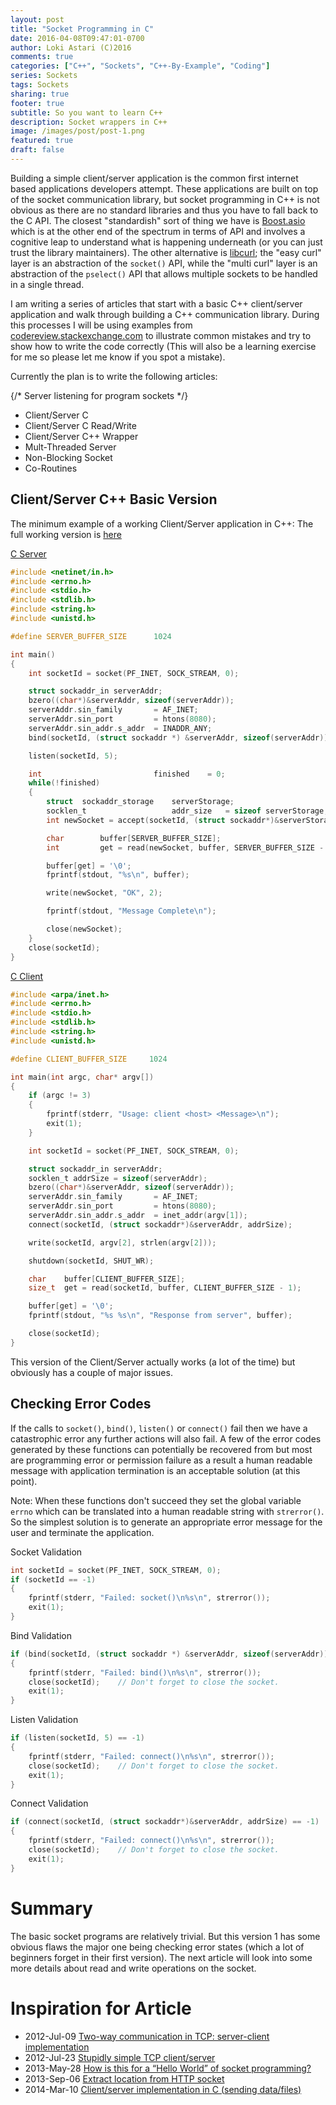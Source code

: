 ```yaml
---
layout: post
title: "Socket Programming in C"
date: 2016-04-08T09:47:01-0700
author: Loki Astari (C)2016
comments: true
categories: ["C++", "Sockets", "C++-By-Example", "Coding"]
series: Sockets
tags: Sockets
sharing: true
footer: true
subtitle: So you want to learn C++
description: Socket wrappers in C++
image: /images/post/post-1.png
featured: true
draft: false
---
```


Building a simple client/server application is the common first internet based applications developers attempt. These applications are built on top of the socket communication library, but socket programming in C++ is not obvious as there are no standard libraries and thus you have to fall back to the C API. The closest "standardish" sort of thing we have is [Boost.asio](https://www.boost.org/doc/libs/1_60_0/doc/html/boost_asio/overview.html) which is at the other end of the spectrum in terms of API and involves a cognitive leap to understand what is happening underneath (or you can just trust the library maintainers). The other alternative is [libcurl](https://curl.haxx.se/libcurl/c/); the "easy curl" layer is an abstraction of the `socket()` API, while the "multi curl" layer is an abstraction of the `pselect()` API that allows multiple sockets to be handled in a single thread.

I am writing a series of articles that start with a basic C++ client/server application and walk through building a C++ communication library. During this processes I will be using examples from [codereview.stackexchange.com](https://codereview.stackexchange.com) to illustrate common mistakes and try to show how to write the code correctly (This will also be a learning exercise for me so please let me know if you spot a mistake).

Currently the plan is to write the following articles:

{/* Server listening for program sockets */}
* Client/Server C
* Client/Server C Read/Write
* Client/Server C++ Wrapper
* Mult-Threaded Server
* Non-Blocking Socket
* Co-Routines


## Client/Server C++ Basic Version

The minimum example of a working Client/Server application in C++:
The full working version is [here](https://github.com/Loki-Astari/Examples/tree/master/Version1)

[C Server](https://github.com/Loki-Astari/Examples/blob/master/Version1/server.cpp)
```c
#include <netinet/in.h>
#include <errno.h>
#include <stdio.h>
#include <stdlib.h>
#include <string.h>
#include <unistd.h>

#define SERVER_BUFFER_SIZE      1024

int main()
{
    int socketId = socket(PF_INET, SOCK_STREAM, 0);

    struct sockaddr_in serverAddr;
    bzero((char*)&serverAddr, sizeof(serverAddr));
    serverAddr.sin_family       = AF_INET;
    serverAddr.sin_port         = htons(8080);
    serverAddr.sin_addr.s_addr  = INADDR_ANY;
    bind(socketId, (struct sockaddr *) &serverAddr, sizeof(serverAddr));

    listen(socketId, 5);

    int                         finished    = 0;
    while(!finished)
    {
        struct  sockaddr_storage    serverStorage;
        socklen_t                   addr_size   = sizeof serverStorage;
        int newSocket = accept(socketId, (struct sockaddr*)&serverStorage, &addr_size);

        char        buffer[SERVER_BUFFER_SIZE];
        int         get = read(newSocket, buffer, SERVER_BUFFER_SIZE - 1);

        buffer[get] = '\0';
        fprintf(stdout, "%s\n", buffer);

        write(newSocket, "OK", 2);

        fprintf(stdout, "Message Complete\n");

        close(newSocket);
    }
    close(socketId);
}
```

[C Client](https://github.com/Loki-Astari/Examples/blob/master/Version1/client.cpp)
```c
#include <arpa/inet.h>
#include <errno.h>
#include <stdio.h>
#include <stdlib.h>
#include <string.h>
#include <unistd.h>

#define CLIENT_BUFFER_SIZE     1024

int main(int argc, char* argv[])
{
    if (argc != 3)
    {
        fprintf(stderr, "Usage: client <host> <Message>\n");
        exit(1);
    }

    int socketId = socket(PF_INET, SOCK_STREAM, 0);

    struct sockaddr_in serverAddr;
    socklen_t addrSize = sizeof(serverAddr);
    bzero((char*)&serverAddr, sizeof(serverAddr));
    serverAddr.sin_family       = AF_INET;
    serverAddr.sin_port         = htons(8080);
    serverAddr.sin_addr.s_addr  = inet_addr(argv[1]);
    connect(socketId, (struct sockaddr*)&serverAddr, addrSize);

    write(socketId, argv[2], strlen(argv[2]));

    shutdown(socketId, SHUT_WR);

    char    buffer[CLIENT_BUFFER_SIZE];
    size_t  get = read(socketId, buffer, CLIENT_BUFFER_SIZE - 1);

    buffer[get] = '\0';
    fprintf(stdout, "%s %s\n", "Response from server", buffer);

    close(socketId);
}
```

This version of the Client/Server actually works (a lot of the time) but obviously has a couple of major issues.

## Checking Error Codes
If the calls to `socket()`, `bind()`, `listen()` or `connect()` fail then we have a catastrophic error any further actions will also fail. A few of the error codes generated by these functions can potentially be recovered from but most are programming error or permission failure as a result a human readable message with application termination is an acceptable solution (at this point).

Note: When these functions don't succeed they set the global variable `errno` which can be translated into a human readable string with `strerror()`. So the simplest solution is to generate an appropriate error message for the user and terminate the application.

Socket Validation
```c
int socketId = socket(PF_INET, SOCK_STREAM, 0);
if (socketId == -1)
{
    fprintf(stderr, "Failed: socket()\n%s\n", strerror());
    exit(1);
}
```

Bind Validation
```c
if (bind(socketId, (struct sockaddr *) &serverAddr, sizeof(serverAddr)) == -1)
{
    fprintf(stderr, "Failed: bind()\n%s\n", strerror());
    close(socketId);    // Don't forget to close the socket.
    exit(1);
}
```

Listen Validation
```c
if (listen(socketId, 5) == -1)
{
    fprintf(stderr, "Failed: connect()\n%s\n", strerror());
    close(socketId);    // Don't forget to close the socket.
    exit(1);
}
```

Connect Validation
```c
if (connect(socketId, (struct sockaddr*)&serverAddr, addrSize) == -1)
{
    fprintf(stderr, "Failed: connect()\n%s\n", strerror());
    close(socketId);    // Don't forget to close the socket.
    exit(1);
}
```

# Summary

The basic socket programs are relatively trivial. But this version 1 has some obvious flaws the major one being checking error states (which a lot of beginners forget in their first version). The next article will look into some more details about read and write operations on the socket.

# Inspiration for Article

* 2012-Jul-09 [Two-way communication in TCP: server-client implementation](https://codereview.stackexchange.com/q/13461/507)
* 2012-Jul-23 [Stupidly simple TCP client/server](https://codereview.stackexchange.com/q/13933/507)
* 2013-May-28 [How is this for a “Hello World” of socket programming?](https://codereview.stackexchange.com/q/26683/507)
* 2013-Sep-06 [Extract location from HTTP socket](https://codereview.stackexchange.com/q/30852/507)
* 2014-Mar-10 [Client/server implementation in C (sending data/files)](https://codereview.stackexchange.com/q/43914/507)

